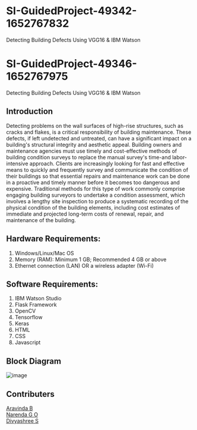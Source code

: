 # SI-GuidedProject-49342-1652767832
Detecting Building Defects Using VGG16 &amp; IBM Watson

# SI-GuidedProject-49346-1652767975
Detecting Building Defects Using VGG16 &amp; IBM Watson


## Introduction

Detecting problems on the wall surfaces of high-rise structures, such as cracks and flakes, is a critical responsibility of building maintenance. These defects, if left undetected and untreated, can have a significant impact on a building's structural integrity and aesthetic appeal. Building owners and maintenance agencies must use timely and cost-effective methods of building condition surveys to replace the manual survey's time-and labor-intensive approach.
Clients are increasingly looking for fast and effective means to quickly and frequently survey and communicate the condition of their buildings so that essential repairs and maintenance work can be done in a proactive and timely manner before it becomes too dangerous and expensive. Traditional methods for this type of work commonly comprise engaging building surveyors to undertake a condition assessment, which involves a lengthy site inspection to produce a systematic recording of the physical condition of the building elements, including cost estimates of immediate and projected long-term costs of renewal, repair, and maintenance of the building.

## Hardware Requirements:
1.	Windows/Linux/Mac OS
2.	Memory (RAM): Minimum 1 GB; Recommended 4 GB or above
3.	Ethernet connection (LAN) OR a wireless adapter (Wi-Fi)

## Software Requirements:
1.	IBM Watson Studio
2.	Flask Framework
3.	OpenCV
4.	Tensorflow
5.	Keras
6.	HTML
7.	CSS
8.	Javascript

## Block Diagram

![image](https://user-images.githubusercontent.com/66694119/171919174-d4a40394-02ca-4a4e-affa-12c0e5897389.png)

## Contributers

[Aravinda B](aravinda.b2019@vitstudent.ac.in)<br>
[Narenda G O](narenda.go2019@vitstudent.ac.in)<br>
[Divyashree S](divyadazle2001@gmail.com)
